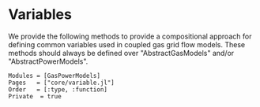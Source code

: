 # Variables

We provide the following methods to provide a compositional approach for defining common variables used in coupled gas grid flow models. These methods should always be defined over "AbstractGasModels" and/or "AbstractPowerModels".

```@autodocs
Modules = [GasPowerModels]
Pages   = ["core/variable.jl"]
Order   = [:type, :function]
Private  = true
```

